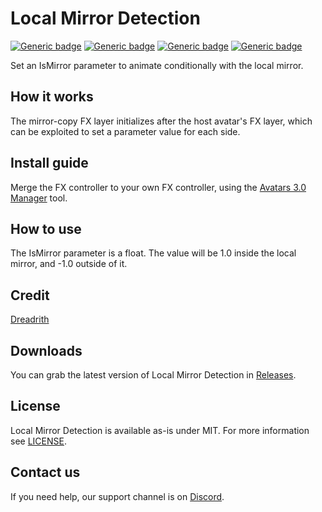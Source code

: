 # Local Mirror Detection
  
[![Generic badge](https://img.shields.io/badge/Unity-2019.4.31f1-informational.svg)](https://unity3d.com/unity/whats-new/2019.4.31)
[![Generic badge](https://img.shields.io/badge/SDK-AvatarSDK3-informational.svg)](https://vrchat.com/home/download)
[![Generic badge](https://img.shields.io/badge/License-MIT-informational.svg)](https://github.com/VRLabs/Local-Mirror-Detection/blob/main/LICENSE)
[![Generic badge](https://img.shields.io/github/downloads/VRLabs/Local-Mirror-Detection/total?label=Downloads)](https://github.com/VRLabs/Local-Mirror-Detection/releases/latest)

Set an IsMirror parameter to animate conditionally with the local mirror.

## How it works

The mirror-copy FX layer initializes after the host avatar's FX layer, which can be exploited to set a parameter value for each side.

## Install guide

Merge the FX controller to your own FX controller, using the [Avatars 3.0 Manager](https://github.com/VRLabs/Avatars-3.0-Manager) tool.

## How to use

The IsMirror parameter is a float. The value will be 1.0 inside the local mirror, and -1.0 outside of it.

## Credit

[Dreadrith](https://github.com/Dreadrith)

## Downloads

You can grab the latest version of Local Mirror Detection in [Releases](https://github.com/VRLabs/Local-Mirror-Detection/releases/latest).

## License

Local Mirror Detection is available as-is under MIT. For more information see [LICENSE](https://github.com/VRLabs/Local-Mirror-Detection/blob/main/LICENSE).

## Contact us

If you need help, our support channel is on [Discord](https://discord.vrlabs.dev).
